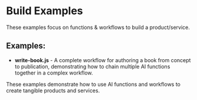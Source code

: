 # Build Examples

These examples focus on functions & workflows to build a product/service.

## Examples:

- **write-book.js** - A complete workflow for authoring a book from concept to publication, demonstrating how to chain multiple AI functions together in a complex workflow.

These examples demonstrate how to use AI functions and workflows to create tangible products and services.
